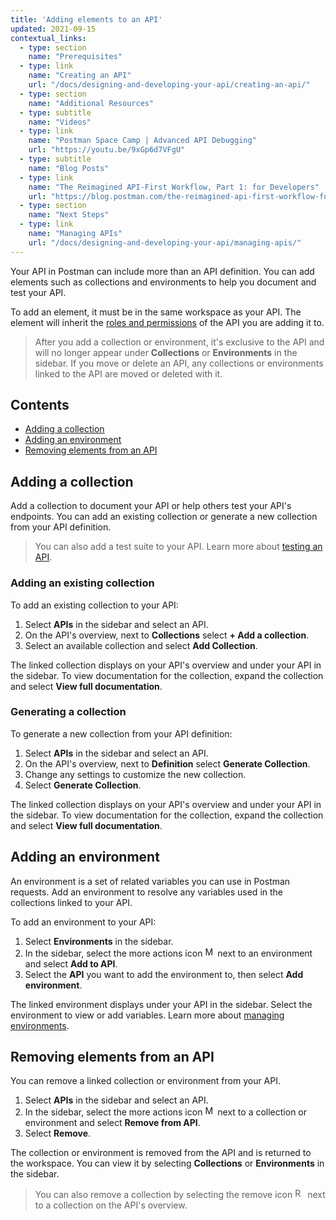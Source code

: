 ```yaml
---
title: 'Adding elements to an API'
updated: 2021-09-15
contextual_links:
  - type: section
    name: "Prerequisites"
  - type: link
    name: "Creating an API"
    url: "/docs/designing-and-developing-your-api/creating-an-api/"
  - type: section
    name: "Additional Resources"
  - type: subtitle
    name: "Videos"
  - type: link
    name: "Postman Space Camp | Advanced API Debugging"
    url: "https://youtu.be/9xGp6d7VFgU"
  - type: subtitle
    name: "Blog Posts"
  - type: link
    name: "The Reimagined API-First Workflow, Part 1: for Developers"
    url: "https://blog.postman.com/the-reimagined-api-first-workflow-for-developers/"
  - type: section
    name: "Next Steps"
  - type: link
    name: "Managing APIs"
    url: "/docs/designing-and-developing-your-api/managing-apis/"
---
```


Your API in Postman can include more than an API definition. You can add elements such as collections and environments to help you document and test your API.

To add an element, it must be in the same workspace as your API. The element will inherit the [roles and permissions](/docs/collaborating-in-postman/roles-and-permissions/) of the API you are adding it to.

> After you add a collection or environment, it's exclusive to the API and will no longer appear under **Collections** or **Environments** in the sidebar. If you move or delete an API, any collections or environments linked to the API are moved or deleted with it.

## Contents

* [Adding a collection](#adding-a-collection)
* [Adding an environment](#adding-an-environment)
* [Removing elements from an API](#removing-elements-from-an-api)

## Adding a collection

Add a collection to document your API or help others test your API's endpoints. You can add an existing collection or generate a new collection from your API definition.

> You can also add a test suite to your API. Learn more about [testing an API](/docs/designing-and-developing-your-api/testing-an-api/).

### Adding an existing collection

To add an existing collection to your API:

1. Select **APIs** in the sidebar and select an API.
1. On the API's overview, next to **Collections** select **+ Add a collection**.
1. Select an available collection and select **Add Collection**.

The linked collection displays on your API's overview and under your API in the sidebar. To view documentation for the collection, expand the collection and select **View full documentation**.

### Generating a collection

To generate a new collection from your API definition:

1. Select **APIs** in the sidebar and select an API.
1. On the API's overview, next to **Definition** select **Generate Collection**.
1. Change any settings to customize the new collection.
1. Select **Generate Collection**.

The linked collection displays on your API's overview and under your API in the sidebar. To view documentation for the collection, expand the collection and select **View full documentation**.

## Adding an environment

An environment is a set of related variables you can use in Postman requests. Add an environment to resolve any variables used in the collections linked to your API.

To add an environment to your API:

1. Select **Environments** in the sidebar.
1. In the sidebar, select the more actions icon <img alt="More actions icon" src="https://assets.postman.com/postman-docs/icon-more-actions-v9.jpg#icon" width="16px"> next to an environment and select **Add to API**.
1. Select the **API** you want to add the environment to, then select **Add environment**.

The linked environment displays under your API in the sidebar. Select the environment to view or add variables. Learn more about [managing environments](/docs/sending-requests/managing-environments/).

## Removing elements from an API

You can remove a linked collection or environment from your API.

1. Select **APIs** in the sidebar and select an API.
1. In the sidebar, select the more actions icon <img alt="More actions icon" src="https://assets.postman.com/postman-docs/icon-more-actions-v9.jpg#icon" width="16px"> next to a collection or environment and select **Remove from API**.
1. Select **Remove**.

The collection or environment is removed from the API and is returned to the workspace. You can view it by selecting **Collections** or **Environments** in the sidebar.

> You can also remove a collection by selecting the remove icon <img alt="Remove icon" src="https://assets.postman.com/postman-docs/icon-remove-api-element-v9.jpg#icon" width="16px"> next to a collection on the API's overview.
